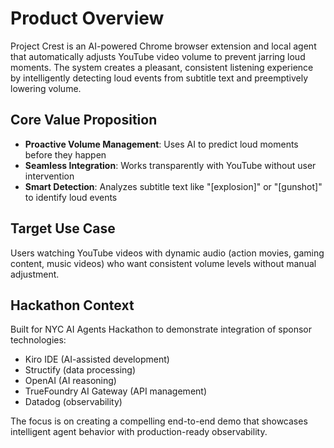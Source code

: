 # Product Overview

Project Crest is an AI-powered Chrome browser extension and local agent that automatically adjusts YouTube video volume to prevent jarring loud moments. The system creates a pleasant, consistent listening experience by intelligently detecting loud events from subtitle text and preemptively lowering volume.

## Core Value Proposition
- **Proactive Volume Management**: Uses AI to predict loud moments before they happen
- **Seamless Integration**: Works transparently with YouTube without user intervention  
- **Smart Detection**: Analyzes subtitle text like "[explosion]" or "[gunshot]" to identify loud events

## Target Use Case
Users watching YouTube videos with dynamic audio (action movies, gaming content, music videos) who want consistent volume levels without manual adjustment.

## Hackathon Context
Built for NYC AI Agents Hackathon to demonstrate integration of sponsor technologies:
- Kiro IDE (AI-assisted development)
- Structify (data processing) 
- OpenAI (AI reasoning)
- TrueFoundry AI Gateway (API management)
- Datadog (observability)

The focus is on creating a compelling end-to-end demo that showcases intelligent agent behavior with production-ready observability.